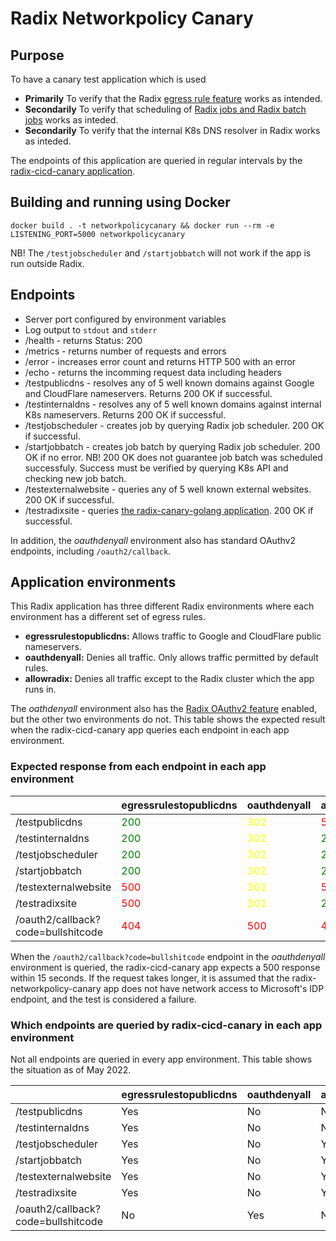 # Radix Networkpolicy Canary
 
## Purpose


To have a canary test application which is used

- **Primarily** To verify that the Radix [egress rule feature](https://www.radix.equinor.com/guides/egress-config/) works as intended.
- **Secondarily** To verify that scheduling of [Radix jobs and Radix batch jobs](https://www.radix.equinor.com/guides/configure-jobs/) works as inteded.
- **Secondarily** To verify that the internal K8s DNS resolver in Radix works as inteded.

The endpoints of this application are queried in regular intervals by the [radix-cicd-canary application](https://github.com/equinor/radix-cicd-canary).

## Building and running using Docker

`docker build . -t networkpolicycanary && docker run --rm -e LISTENING_PORT=5000 networkpolicycanary`

NB! The `/testjobscheduler` and `/startjobbatch` will not work if the app is run outside Radix.

## Endpoints

- Server port configured by environment variables
- Log output to `stdout` and `stderr`
- /health - returns Status: 200
- /metrics - returns number of requests and errors
- /error - increases error count and returns HTTP 500 with an error
- /echo - returns the incomming request data including headers
- /testpublicdns - resolves any of 5 well known domains against Google and CloudFlare nameservers. Returns 200 OK if successful.
- /testinternaldns - resolves any of 5 well known domains against internal K8s nameservers. Returns 200 OK if successful.
- /testjobscheduler - creates job by querying Radix job scheduler. 200 OK if successful.
- /startjobbatch - creates job batch by querying Radix job scheduler. 200 OK if no error. NB! 200 OK does not guarantee job batch was scheduled successfuly. Success must be verified by querying K8s API and checking new job batch.
- /testexternalwebsite - queries any of 5 well known external websites. 200 OK if successful.
- /testradixsite - queries [the radix-canary-golang application](https://github.com/equinor/radix-canary-golang). 200 OK if successful.

In addition, the *oauthdenyall* environment also has standard OAuthv2 endpoints, including `/oauth2/callback`.

## Application environments

This Radix application has three different Radix environments where each environment has a different set of egress rules. 

* **egressrulestopublicdns:** Allows traffic to Google and CloudFlare public nameservers.
* **oauthdenyall:** Denies all traffic. Only allows traffic permitted by default rules.
* **allowradix:** Denies all traffic except to the Radix cluster which the app runs in.

The *oathdenyall* environment also has the [Radix OAuthv2 feature](https://www.radix.equinor.com/guides/authentication/#using-the-radix-oauth2-feature) enabled, but the other two environments do not. This table shows the expected result when the radix-cicd-canary app queries each endpoint in each app environment.

### Expected response from each endpoint in each app environment
|                      | egressrulestopublicdns | oauthdenyall | allowradix |
|----------------------|------------------------|--------------|------------|
| /testpublicdns       | <span style="color:green">200</span>                    | <span style="color:yellow">302</span>          | <span style="color:red">500</span>        |
| /testinternaldns     | <span style="color:green">200</span>                    | <span style="color:yellow">302</span>          | <span style="color:green">200</span>        |
| /testjobscheduler    | <span style="color:green">200</span>                    | <span style="color:yellow">302</span>          | <span style="color:green">200</span>        |
| /startjobbatch       | <span style="color:green">200</span>                    | <span style="color:yellow">302</span>          | <span style="color:green">200</span>        |
| /testexternalwebsite | <span style="color:red">500</span>                    | <span style="color:yellow">302</span>          | <span style="color:red">500</span>        |
| /testradixsite       | <span style="color:red">500</span>                    | <span style="color:yellow">302</span>          | <span style="color:green">200</span>        |
| /oauth2/callback?code=bullshitcode       | <span style="color:red">404</span>                    | <span style="color:red">500</span>          | <span style="color:red">404</span>        |

When the `/oauth2/callback?code=bullshitcode` endpoint in the *oauthdenyall* environment is queried, the radix-cicd-canary app expects a 500 response within 15 seconds. If the request takes longer, it is assumed that the radix-networkpolicy-canary app does not have network access to Microsoft's IDP endpoint, and the test is considered a failure.

### Which endpoints are queried by radix-cicd-canary in each app environment
Not all endpoints are queried in every app environment. This table shows the situation as of May 2022.

|  | egressrulestopublicdns | oauthdenyall | allowradix |
|---|---|---|---|
| /testpublicdns | Yes | No | No |
| /testinternaldns | Yes | No | No |
| /testjobscheduler | Yes | No | Yes |
| /startjobbatch | Yes | No | Yes |
| /testexternalwebsite | Yes | No | Yes |
| /testradixsite | Yes | No | Yes |
| /oauth2/callback?code=bullshitcode | No | Yes | No |
